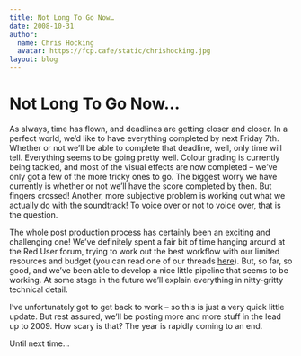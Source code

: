 ```yaml
---
title: Not Long To Go Now…
date: 2008-10-31
author:
  name: Chris Hocking
  avatar: https://fcp.cafe/static/chrishocking.jpg
layout: blog
---
```

# Not Long To Go Now…

As always, time has flown, and deadlines are getting closer and closer. In a perfect world, we’d like to have everything completed by next Friday 7th. Whether or not we’ll be able to complete that deadline, well, only time will tell. Everything seems to be going pretty well. Colour grading is currently being tackled, and most of the visual effects are now completed – we’ve only got a few of the more tricky ones to go. The biggest worry we have currently is whether or not we’ll have the score completed by then. But fingers crossed! Another, more subjective problem is working out what we actually do with the soundtrack! To voice over or not to voice over, that is the question.

The whole post production process has certainly been an exciting and challenging one! We’ve definitely spent a fair bit of time hanging around at the Red User forum, trying to work out the best workflow with our limited resources and budget (you can read one of our threads [here](http://reduser.net/forum/showthread.php?t=20891 "Red User")). But, so far, so good, and we’ve been able to develop a nice little pipeline that seems to be working. At some stage in the future we’ll explain everything in nitty-gritty technical detail.

I’ve unfortunately got to get back to work – so this is just a very quick little update. But rest assured, we’ll be posting more and more stuff in the lead up to 2009. How scary is that? The year is rapidly coming to an end.

Until next time…
